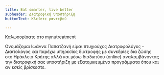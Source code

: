 ```yaml
---
title: Eat smarter, live better
subheader: Διατροφική υποστήριξη
buttonText: Κλείστε ραντεβού

---
```


Καλωσορίσατε στο mynutreatment

Ονομάζομαι Ιωάννα Παπατζανή είμαι πτυχιούχος Διατροφολόγος - Διαιτολόγος και παρέχω υπηρεσίες διατροφής με συνεδρίες δια ζώσης στο Ηράκλειο Κρήτης αλλά και μέσω διαδικτύου (online)  αναλαμβάνοντας την διατροφική σας υποστήριξη με εξατομικευμένα προγράμματα όπου και αν εσείς βρίσκεστε.
